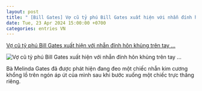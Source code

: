 ```yaml
---
layout: post
title: " [Bill Gates] Vợ cũ tỷ phú Bill Gates xuất hiện với nhẫn đính hôn khủng trên tay ..."
date: Tue, 23 Apr 2024 15:00:00 +0700
categories: entries VN
---
```

[Vợ cũ tỷ phú Bill Gates xuất hiện với nhẫn đính hôn khủng trên tay ...](https://docnhanh.vn/the-gioi/vo-cu-ty-phu-bill-gates-xuat-hien-voi-nhan-dinh-hon-khung-tren-tay-danh-tinh-ban-trai-gay-bat-ngo-tintuc932926)

![Vợ cũ tỷ phú Bill Gates xuất hiện với nhẫn đính hôn khủng trên tay ...](https://img.docnhanh.vn/2024/04/23/bill-gates.gif)

Bà Melinda Gates đã được phát hiện đang đeo một chiếc nhẫn kim cương khổng lồ trên ngón áp út của mình sau khi bước xuống một chiếc trực thăng riêng.

